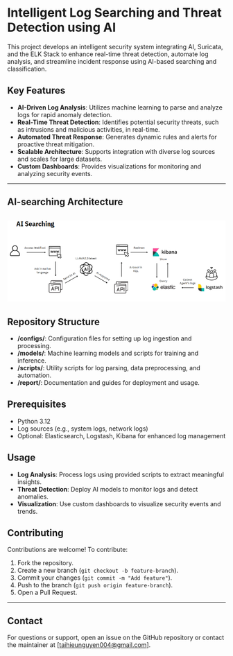 # Intelligent Log Searching and Threat Detection using AI
This project develops an intelligent security system integrating AI, Suricata, and the ELK Stack to enhance real-time threat detection, automate log analysis, and streamline incident response using AI-based searching and classification.

## Key Features
- **AI-Driven Log Analysis**: Utilizes machine learning to parse and analyze logs for rapid anomaly detection.
- **Real-Time Threat Detection**: Identifies potential security threats, such as intrusions and malicious activities, in real-time.
- **Automated Threat Response**: Generates dynamic rules and alerts for proactive threat mitigation.
- **Scalable Architecture**: Supports integration with diverse log sources and scales for large datasets.
- **Custom Dashboards**: Provides visualizations for monitoring and analyzing security events.
---

## AI-searching Architecture

![Infrastructure Architecture](https://github.com/taihieunguyen/Intelligent-Log-Searching-and-Threat-Detection-using-AI/blob/main/diagrams/AI%20Searching%20Model.png?raw=true)
---

## Repository Structure
- **/configs/**: Configuration files for setting up log ingestion and processing.
- **/models/**: Machine learning models and scripts for training and inference.
- **/scripts/**: Utility scripts for log parsing, data preprocessing, and automation.
- **/report/**: Documentation and guides for deployment and usage.



## Prerequisites
- Python 3.12
- Log sources (e.g., system logs, network logs)
- Optional: Elasticsearch, Logstash, Kibana for enhanced log management


## Usage
- **Log Analysis**: Process logs using provided scripts to extract meaningful insights.
- **Threat Detection**: Deploy AI models to monitor logs and detect anomalies.
- **Visualization**: Use custom dashboards to visualize security events and trends.



## Contributing
Contributions are welcome! To contribute:
1. Fork the repository.
2. Create a new branch (`git checkout -b feature-branch`).
3. Commit your changes (`git commit -m "Add feature"`).
4. Push to the branch (`git push origin feature-branch`).
5. Open a Pull Request.

---

## Contact
For questions or support, open an issue on the GitHub repository or contact the maintainer at [taihieunguyen004@gmail.com].

